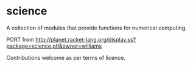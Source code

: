 # science

A collection of modules that provide functions for numerical computing.

PORT from http://planet.racket-lang.org/display.ss?package=science.plt&owner=williams

Contributions welcome as per terms of licence.
